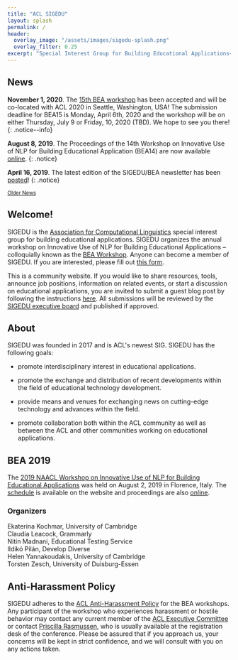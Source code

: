 ```yaml
---
title: "ACL SIGEDU"
layout: splash
permalink: /
header:
  overlay_image: "/assets/images/sigedu-splash.png"
  overlay_filter: 0.25
excerpt: "Special Interest Group for Building Educational Applications<br/><br/>Organizer of BEA Workshop"
---
```


<h2>News</h2>

**November 1, 2020**. The [15th BEA workshop](/bea/current) has been accepted and will be co-located with ACL 2020 in Seattle, Washington, USA! The submission deadline for BEA15 is Monday, April 6th, 2020 and the workshop will be on either Thursday, July 9 or Friday, 10, 2020 (TBD). We hope to see you there!
{: .notice--info}

**August 8, 2019**. The Proceedings of the 14th Workshop on Innovative Use of NLP for Building Educational Application (BEA14) are now available [online](https://www.aclweb.org/anthology/volumes/W19-44/).
{: .notice}

**April 16, 2019**. The latest edition of the SIGEDU/BEA newsletter has been [posted](/blog/sigedu-newsletter-3/)!
{: .notice} 

<div class="text-center">
    <a href="/archive/" style="font-size: smaller; font-decoration: italic;">Older News</a>
</div>

<h2>Welcome!</h2>

SIGEDU is the [Association for Computational Linguistics](http://aclweb.org) special interest group for building educational applications. SIGEDU organizes the annual workshop on Innovative Use of NLP for Building Educational Applications &ndash; colloquially known as the [BEA Workshop](bea/current). Anyone can become a member of SIGEDU. If you are interested, please fill out [this form](https://docs.google.com/forms/d/e/1FAIpQLSep9q-QLIvCIVIcdyoJJA8y2Ql32YRCQfVWDNJx1FwNXD3L6Q/viewform).

This is a community website. If you would like to share resources, tools, announce job positions, information on related events, or start a discussion on educational applications, you are invited to submit a guest blog post by following the instructions [here](https://github.com/sigedu-org/website#submitting-a-guest-blog-post). All submissions will be reviewed by the [SIGEDU executive board](/officers) and published if approved.

<h2>About</h2>

SIGEDU was founded in 2017 and is ACL's newest SIG. SIGEDU has the following goals:

- promote interdisciplinary interest in educational applications.
 
- promote the exchange and distribution of recent developments within the field of educational technology development.
 
- provide means and venues for exchanging news on cutting-edge technology and advances within the field.
 
- promote collaboration both within the ACL community as well as between the ACL and other communities working on educational applications.

<h2>BEA 2019</h2>

The [2019 NAACL Workshop on Innovative Use of NLP for Building Educational Applications](/bea/current) was held on August 2, 2019 in Florence, Italy. The [schedule](/bea/current#schedule) is available on the website and proceedings are also [online](https://www.aclweb.org/anthology/volumes/W19-44/).

<h3>Organizers</h3>
Ekaterina Kochmar, University of Cambridge<br/>
Claudia Leacock, Grammarly<br/>
Nitin Madnani, Educational Testing Service<br/>
Ildikó Pilán, Develop Diverse<br/>
Helen Yannakoudakis, University of Cambridge<br/>
Torsten Zesch, University of Duisburg-Essen

<h2>Anti-Harassment Policy</h2>
SIGEDU adheres to the <a href="https://www.aclweb.org/adminwiki/index.php?title=Anti-Harassment_Policy">ACL Anti-Harassment Policy</a> for the BEA workshops. Any participant of the workshop who experiences harassment or hostile behavior may contact any current member of the <a href="https://www.aclweb.org/portal/about">ACL Executive Committee</a> or contact <a href="mailto:acl@aclweb.org">Priscilla Rasmussen</a>, who is usually available at the registration desk of the conference. Please be assured that if you approach us, your concerns will be kept in strict confidence, and we will consult with you on any actions taken.

